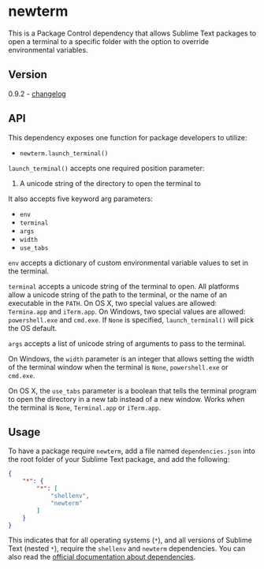 # newterm

This is a Package Control dependency that allows Sublime Text packages to open
a terminal to a specific folder with the option to override environmental
variables.

## Version

0.9.2 - [changelog](changelog.md)

## API

This dependency exposes one function for package developers to utilize:

 - `newterm.launch_terminal()`

`launch_terminal()` accepts one required position parameter:

 1. A unicode string of the directory to open the terminal to

It also accepts five keyword arg parameters:
 
 - `env`
 - `terminal`
 - `args`
 - `width`
 - `use_tabs`

`env` accepts a dictionary of custom environmental variable values to set in
the terminal.

`terminal` accepts a unicode string of the terminal to open. All platforms
allow a unicode string of the path to the terminal, or the name of an executable
in the `PATH`. On OS X, two special values are allowed: `Termina.app` and
`iTerm.app`. On Windows, two special values are allowed: `powershell.exe` and
`cmd.exe`. If `None` is specified, `launch_terminal()` will pick the OS default.

`args` accepts a list of unicode string of arguments to pass to the terminal.

On Windows, the `width` parameter is an integer that allows setting the width of
the terminal window when the terminal is `None`, `powershell.exe` or `cmd.exe`.

On OS X, the `use_tabs` parameter is a boolean that tells the terminal program
to open the directory in a new tab instead of a new window. Works when the
terminal is `None`, `Terminal.app` or `iTerm.app`.

## Usage

To have a package require `newterm`, add a file named `dependencies.json` into
the root folder of your Sublime Text package, and add the following:

```json
{
    "*": {
        "*": [
            "shellenv",
            "newterm"
        ]
    }
}
```

This indicates that for all operating systems (`*`), and all versions of
Sublime Text (nested `*`), require the `shellenv` and `newterm` dependencies.
You can also read the
[official documentation about dependencies](https://packagecontrol.io/docs/dependencies).
